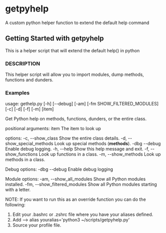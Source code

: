 # getpyhelp
A custom python helper function to extend the default help command

## Getting Started with getpyhelp

This is a helper script that will extend the default help() in python

### DESCRIPTION

This helper script will allow you to import modules, dump methods, functions and dunders.

### Examples

usage: gethelp.py [-h] [--debug] [-am] [-fm SHOW_FILTERED_MODULES] [-c] [-d] [-f] [-m] [item]

Get Python help on methods, functions, dunders, or the entire class.

positional arguments:
  item                  The item to look up

options:
    -c,     --show_class                        Show the entire class details.
    -d,     --show_special_methods              Look up special methods (__methods__).
    -dbg    --debug                             Enable debug logging.
    -h,     --help                              Show this help message and exit.
    -f,     --show_functions                    Look up functions in a class.
    -m,     --show_methods                      Look up methods in a class.

Debug options:
    -dbg    --debug                             Enable debug logging

Module options:
    -am,    --show_all_modules                  Show all Python modules installed.
    -fm,    --show_filtered_modules <letter>    Show all Python modules starting with a letter.


NOTE: If you want to run this as an override function you can do the following:
1. Edit your .bashrc or .zshrc file where you have your aliases defined.
2. Add --> alias youralias='python3 ~/scripts/getpyhelp.py'
3. Source your profile file.
